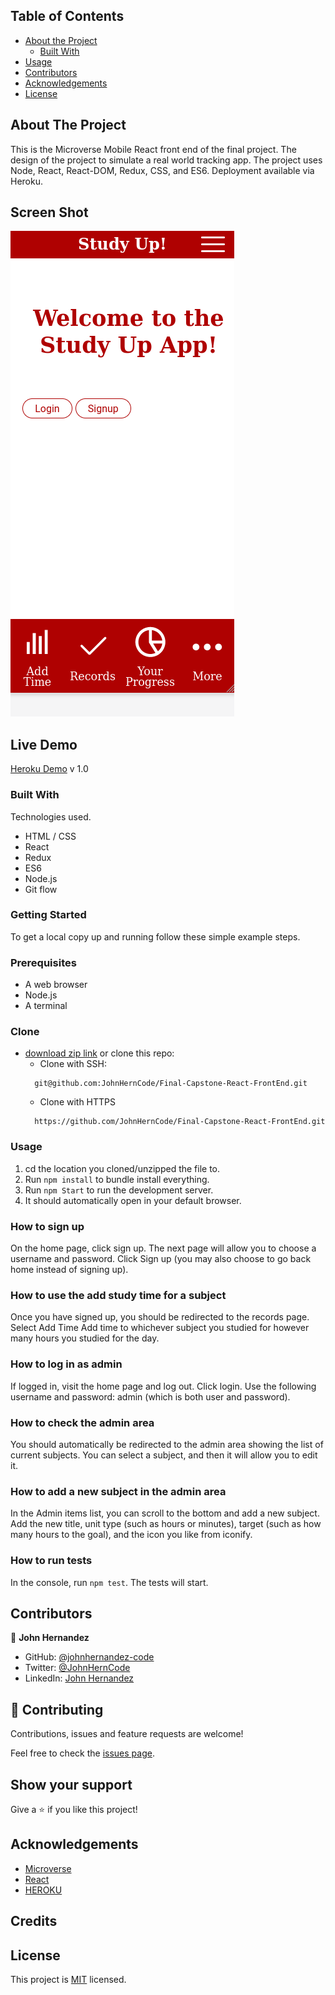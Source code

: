 <!-- TABLE OF CONTENTS -->

## Table of Contents

- [About the Project](#about-the-project)
  - [Built With](#built-with)
- [Usage](#usage)
- [Contributors](#contributors)
- [Acknowledgements](#acknowledgements)
- [License](#license)

<!-- ABOUT THE PROJECT -->

## About The Project

This is the Microverse Mobile React front end of the final project. The design of the project to simulate a
real world tracking app. The project uses Node, React, React-DOM, Redux, CSS, and ES6. 
Deployment available via Heroku.

## Screen Shot

![Gif](/preview.gif)

## Live Demo

[Heroku Demo](https://react-front-end-final.herokuapp.com/) v 1.0

### Built With

Technologies used.

- HTML / CSS
- React
- Redux
- ES6
- Node.js
- Git flow

### Getting Started

To get a local copy up and running follow these simple example steps.

### Prerequisites

- A web browser
- Node.js
- A terminal

### Clone

- [download zip link](https://github.com/JohnHernCode/Final-Capstone-React-FrontEnd/archive/refs/heads/develop.zip) 
  or clone this repo:
  - Clone with SSH:
  ```
    git@github.com:JohnHernCode/Final-Capstone-React-FrontEnd.git
  ```
  - Clone with HTTPS
  ```
    https://github.com/JohnHernCode/Final-Capstone-React-FrontEnd.git
  ```

### Usage
1. cd the location you cloned/unzipped the file to.
2. Run ```npm install``` to bundle install everything.
3. Run ```npm Start``` to run the development server.
4. It should automatically open in your default browser.

### How to sign up
On the home page, click sign up.
The next page will allow you to choose a username and password.
Click Sign up (you may also choose to go back home instead of signing up).
### How to use the add study time for a subject
Once you have signed up, you should be redirected to the records page.
Select Add Time
Add time to whichever subject you studied for however many hours you studied for the day.
### How to log in as admin
If logged in, visit the home page and log out. 
Click login.
Use the following username and password: admin (which is both user and password).
### How to check the admin area
You should automatically be redirected to the admin area showing the list of current subjects.
You can select a subject, and then it will allow you to edit it. 
### How to add a new subject in the admin area
In the Admin items list, you can scroll to the bottom and add a new subject. 
Add the new title, unit type (such as hours or minutes), target (such as how many hours to the goal),
and the icon you like from iconify.


### How to run tests
In the console, run ```npm test```. The tests will start.

<!-- CONTACT -->

## Contributors

👤 **John Hernandez**

- GitHub: [@johnhernandez-code](https://github.com/johnhernandez-code)
- Twitter: [@JohnHernCode](https://twitter.com/JohnHernCode)
- LinkedIn: [John Hernandez](https://www.linkedin.com/in/john-hernandez-56a7821b8/)

## :handshake: Contributing

Contributions, issues and feature requests are welcome!

Feel free to check the [issues page](https://github.com/JohnHernCode/React-Redux-Capstone/issues).

## Show your support

Give a :star: if you like this project!

<!-- ACKNOWLEDGEMENTS -->

## Acknowledgements

- [Microverse](https://www.microverse.org/)
- [React](https://github.com/facebook/create-react-app)
- [HEROKU](https://heroku.com)

## Credits

## License

This project is [MIT](https://opensource.org/licenses/MIT) licensed.

